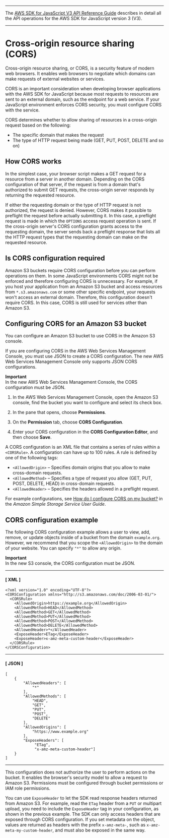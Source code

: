 --------

 The [AWS SDK for JavaScript V3 API Reference Guide](https://docs.aws.amazon.com/AWSJavaScriptSDK/v3/latest/index.html) describes in detail all the API operations for the AWS SDK for JavaScript version 3 \(V3\)\. 

--------

# Cross\-origin resource sharing \(CORS\)<a name="cors"></a>

Cross\-origin resource sharing, or CORS, is a security feature of modern web browsers\. It enables web browsers to negotiate which domains can make requests of external websites or services\. 

CORS is an important consideration when developing browser applications with the AWS SDK for JavaScript because most requests to resources are sent to an external domain, such as the endpoint for a web service\. If your JavaScript environment enforces CORS security, you must configure CORS with the service\.

CORS determines whether to allow sharing of resources in a cross\-origin request based on the following:
+ The specific domain that makes the request 
+ The type of HTTP request being made \(GET, PUT, POST, DELETE and so on\)

## How CORS works<a name="how-cors-works"></a>

In the simplest case, your browser script makes a GET request for a resource from a server in another domain\. Depending on the CORS configuration of that server, if the request is from a domain that's authorized to submit GET requests, the cross\-origin server responds by returning the requested resource\.

If either the requesting domain or the type of HTTP request is not authorized, the request is denied\. However, CORS makes it possible to preflight the request before actually submitting it\. In this case, a preflight request is made in which the `OPTIONS` access request operation is sent\. If the cross\-origin server's CORS configuration grants access to the requesting domain, the server sends back a preflight response that lists all the HTTP request types that the requesting domain can make on the requested resource\.



## Is CORS configuration required<a name="the-need-for-cors-configuration"></a>

Amazon S3 buckets require CORS configuration before you can perform operations on them\. In some JavaScript environments CORS might not be enforced and therefore configuring CORS is unnecessary\. For example, if you host your application from an Amazon S3 bucket and access resources from `*.s3.amazonaws.com` or some other specific endpoint, your requests won't access an external domain\. Therefore, this configuration doesn't require CORS\. In this case, CORS is still used for services other than Amazon S3\.

## Configuring CORS for an Amazon S3 bucket<a name="configuring-cors-s3-bucket"></a>

You can configure an Amazon S3 bucket to use CORS in the Amazon S3 console\.

If you are configuring CORS in the AWS Web Services Management Console, you must use JSON to create a CORS configuration\. The new AWS Web Services Management Console only supports JSON CORS configurations\. 

**Important**  
In the new AWS Web Services Management Console, the CORS configuration must be JSON\.

1. In the AWS Web Services Management Console, open the Amazon S3 console, find the bucket you want to configure and select its check box\.

1. In the pane that opens, choose **Permissions**\.

1. On the **Permission** tab, choose **CORS Configuration**\.

1. Enter your CORS configuration in the **CORS Configuration Editor**, and then choose **Save**\.

A CORS configuration is an XML file that contains a series of rules within a `<CORSRule>`\. A configuration can have up to 100 rules\. A rule is defined by one of the following tags:
+ `<AllowedOrigin>` – Specifies domain origins that you allow to make cross\-domain requests\.
+ `<AllowedMethod>` – Specifies a type of request you allow \(GET, PUT, POST, DELETE, HEAD\) in cross\-domain requests\.
+ `<AllowedHeader>` – Specifies the headers allowed in a preflight request\.

For example configurations, see [How do I configure CORS on my bucket?](https://docs.aws.amazon.com/AmazonS3/latest/dev/cors.html#how-do-i-enable-cors) in the *Amazon Simple Storage Service User Guide*\.

## CORS configuration example<a name="cors-configuration-example"></a>

The following CORS configuration example allows a user to view, add, remove, or update objects inside of a bucket from the domain `example.org`\. However, we recommend that you scope the `<AllowedOrigin>` to the domain of your website\. You can specify `"*"` to allow any origin\.

**Important**  
In the new S3 console, the CORS configuration must be JSON\.

------
#### [ XML ]

```
<?xml version="1.0" encoding="UTF-8"?>
<CORSConfiguration xmlns="http://s3.amazonaws.com/doc/2006-03-01/">
  <CORSRule>
    <AllowedOrigin>https://example.org</AllowedOrigin>
    <AllowedMethod>HEAD</AllowedMethod>
    <AllowedMethod>GET</AllowedMethod>
    <AllowedMethod>PUT</AllowedMethod>
    <AllowedMethod>POST</AllowedMethod>
    <AllowedMethod>DELETE</AllowedMethod>
    <AllowedHeader>*</AllowedHeader>
    <ExposeHeader>ETag</ExposeHeader>
    <ExposeHeader>x-amz-meta-custom-header</ExposeHeader>
  </CORSRule>
</CORSConfiguration>
```

------
#### [ JSON ]

```
[
    {
        "AllowedHeaders": [
            "*"
        ],
        "AllowedMethods": [
            "HEAD",
            "GET",
            "PUT",
            "POST",
            "DELETE"
        ],
        "AllowedOrigins": [
            "https://www.example.org"
        ],
        "ExposeHeaders": [
             "ETag",
             "x-amz-meta-custom-header"]
    }
]
```

------

This configuration does not authorize the user to perform actions on the bucket\. It enables the browser's security model to allow a request to Amazon S3\. Permissions must be configured through bucket permissions or IAM role permissions\.

You can use `ExposeHeader` to let the SDK read response headers returned from Amazon S3\. For example, read the `ETag` header from a `PUT` or multipart upload, you need to include the `ExposeHeader` tag in your configuration, as shown in the previous example\. The SDK can only access headers that are exposed through CORS configuration\. If you set metadata on the object, values are returned as headers with the prefix `x-amz-meta-`, such as `x-amz-meta-my-custom-header`, and must also be exposed in the same way\.